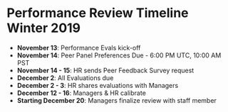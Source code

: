 # Performance Review Timeline Winter 2019

* **November 13**: Performance Evals kick-off 
* **November 14**: Peer Panel Preferences Due - 6:00 PM UTC, 10:00 AM PST 
* **November 14 - 15**: HR sends Peer Feedback Survey request 
* **December 2**: All Evaluations due 
* **December 2 - 3**: HR shares evaluations with Managers
* **December 12 - 16**: Managers & HR calibrate 
* **Starting December 20**: Managers finalize review with staff member  
